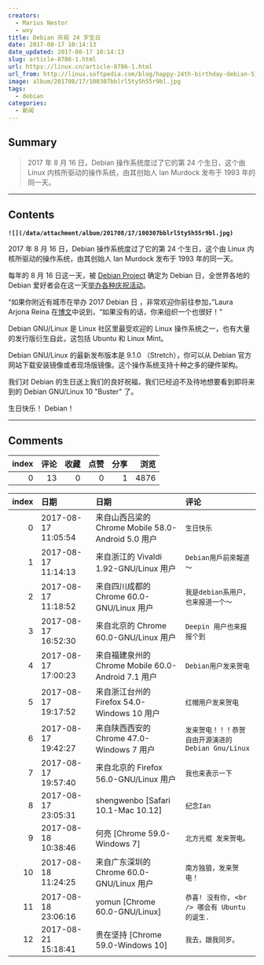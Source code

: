 ```yaml
---
creators:
  - Marius Nestor
  - wxy
title: Debian 庆祝 24 岁生日
date: 2017-08-17 10:14:13
date_updated: 2017-08-17 10:14:13
slug: article-8786-1.html
url: https://linux.cn/article-8786-1.html
url_from: http://linux.softpedia.com/blog/happy-24th-birthday-debian-517413.shtml
image: album/201708/17/100307bblrl5ty5h55r9bl.jpg
tags:
  - debian
categories:
  - 新闻
---
```


## Summary

> 2017 年 8 月 16 日，Debian 操作系统度过了它的第 24 个生日，这个由 Linux 内核所驱动的操作系统，由其创始人 Ian Murdock 发布于 1993 年的同一天。

***

<!-- more -->

## Contents

**`![](/data/attachment/album/201708/17/100307bblrl5ty5h55r9bl.jpg)`**

2017 年 8 月 16 日，Debian 操作系统度过了它的第 24 个生日，这个由 Linux 内核所驱动的操作系统，由其创始人 Ian Murdock 发布于 1993 年的同一天。

每年的 8 月 16 日这一天，被 [Debian Project](https://www.debian.org/) 确定为 Debian 日，全世界各地的 Debian 爱好者会在这一天[举办各种庆祝活动](https://wiki.debian.org/DebianDay/2017)。

“如果你附近有城市在举办 2017 Debian 日 ，非常欢迎你前往参加，”Laura Arjona Reina 在[博文](https://bits.debian.org/2017/08/debian-turns-24.html)中说到，“如果没有的话，你来组织一个也很好！”

Debian GNU/Linux 是 Linux 社区里最受欢迎的 Linux 操作系统之一，也有大量的发行版衍生自此，这包括 Ubuntu 和 Linux Mint。

Debian GNU/Linux 的最新发布版本是 9.1.0 （Stretch），你可以从 Debian 官方网站下载安装镜像或者现场版镜像。这个操作系统支持十种之多的硬件架构。

我们对 Debian 的生日送上我们的良好祝福，我们已经迫不及待地想要看到即将来到的 Debian GNU/Linux 10 "Buster" 了。

生日快乐！ Debian！

***

## Comments


|   index |   评论 |   收藏 |   点赞 |   分享 |   浏览 |
|--------:|-------:|-------:|-------:|-------:|-------:|
|       0 |     13 |      0 |      0 |      1 |   4876 |

|   index | 日期                | 日期                                               | 评论                                               |
|--------:|:--------------------|:---------------------------------------------------|:---------------------------------------------------|
|       0 | 2017-08-17 11:05:54 | 来自山西吕梁的 Chrome Mobile 58.0-Android 5.0 用户 | `生日快乐`                                         |
|       1 | 2017-08-17 11:14:13 | 来自浙江的 Vivaldi 1.92-GNU/Linux 用户             | `Debian用戶前來報道～`                             |
|       2 | 2017-08-17 11:18:52 | 来自四川成都的 Chrome 60.0-GNU/Linux 用户          | `我是debian系用户，也来报道一个～`                 |
|       3 | 2017-08-17 16:52:30 | 来自北京的 Chrome 60.0-GNU/Linux 用户              | `Deepin 用户也来报报个到`                          |
|       4 | 2017-08-17 17:00:23 | 来自福建泉州的 Chrome Mobile 60.0-Android 7.1 用户 | `Debian用户发来贺电`                               |
|       5 | 2017-08-17 19:17:52 | 来自浙江台州的 Firefox 54.0-Windows 10 用户        | `红帽用户发来贺电`                                 |
|       6 | 2017-08-17 19:42:27 | 来自陕西西安的 Chrome 47.0-Windows 7 用户          | `发来贺电！！！恭贺自由开源演进的Debian Gnu/Linux` |
|       7 | 2017-08-17 19:57:40 | 来自北京的 Firefox 56.0-GNU/Linux 用户             | `我也来表示一下`                                   |
|       8 | 2017-08-17 23:05:31 | shengwenbo [Safari 10.1-Mac 10.12]                 | `纪念Ian`                                          |
|       9 | 2017-08-18 10:38:46 | 何亮 [Chrome 59.0-Windows 7]                       | `北方光棍 发来贺电。`                              |
|      10 | 2017-08-18 11:24:25 | 来自广东深圳的 Chrome 60.0-GNU/Linux 用户          | `南方独狼，发来贺电！`                             |
|      11 | 2017-08-18 23:06:16 | yomun [Chrome 60.0-GNU/Linux]                      | `恭喜! 没有你, <br /> 哪会有 Ubuntu 的诞生.`       |
|      12 | 2017-08-21 15:18:41 | 贵在坚持 [Chrome 59.0-Windows 10]                  | `我去，跟我同岁。`                                 |
